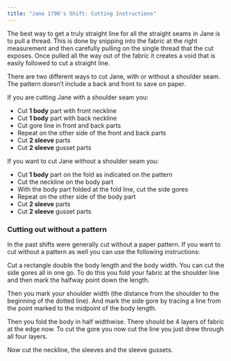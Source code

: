 ```yaml
---
title: "Jane 1790's Shift: Cutting Instructions"
---
```


The best way to get a truly straight line for all the straight seams in Jane is to pull a thread. This is done by snipping into the fabric at the right measurement and then carefully pulling on the single thread that the cut exposes. Once pulled all the way out of the fabric it creates a void that is easily followed to cut a straight line.

There are two different ways to cut Jane, with or without a shoulder seam. The pattern doesn’t include a back and front to save on paper.

If you are cutting Jane with a shoulder seam you:

- Cut **1 body** part with front neckline
- Cut **1 body** part with back neckline
- Cut gore line in front and back parts
- Repeat on the other side of the front and back parts
- Cut **2 sleeve** parts
- Cut **2 sleeve** gusset parts

If you want to cut Jane without a shoulder seam you:

- Cut **1 body** part on the fold as indicated on the pattern
- Cut the neckline on the body part
- With the body part folded at the fold line, cut the side gores
- Repeat on the other side of the body part
- Cut **2 sleeve** parts
- Cut **2 sleeve** gusset parts

### Cutting out without a pattern

In the past shifts were generally cut without a paper pattern. If you want to cut without a pattern as well you can use the following instructions:

Cut a rectangle double the body length and the body width. You can cut the side gores all in one go. To do this you fold your fabric at the shoulder line and then mark the halfway point down the length.

Then you mark your shoulder width (the distance from the shoulder to the beginning of the dotted line). And mark the side gore by tracing a line from the point marked to the midpoint of the body length.

Then you fold the body in half widthwise. There should be 4 layers of fabric at the edge now. To cut the gore you now cut the line you just drew through all four layers.

Now cut the neckline, the sleeves and the sleeve gussets.
